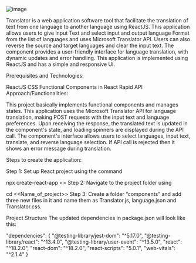 ![image](https://github.com/user-attachments/assets/7f6f1e1a-f549-4d6f-971c-fd936579e8f2)

Translator is a web application software tool that facilitate the translation of text from one language to another language using ReactJS. This application allows users to give input Text and select input and output language Format from the list of languages and uses Microsoft Translator API. Users can also reverse the source and target languages and clear the input text. The component provides a user-friendly interface for language translation, with dynamic updates and error handling. This application is implemented using ReactJS and has a simple and responsive UI.

Prerequisites and Technologies:

ReactJS
CSS
Functional Components in React
Rapid API
Approach/Functionalities:

This project basically implements functional components and manages states. This application uses the Microsoft Translator API for language translation, making POST requests with the input text and language preferences. Upon receiving the response, the translated text is updated in the component's state, and loading spinners are displayed during the API call. The component's interface allows users to select languages, input text, translate, and reverse language selection. If API call is rejected then it shows an error message during translation.

Steps to create the application:

Step 1: Set up React project using the command

npx create-react-app <<name of project>>
Step 2: Navigate to the project folder using

cd <<Name_of_project>>
Step 3: Create a folder “components” and add three new files in it and name them as Translator.js, language.json and Translator.css.

Project Structure
The updated dependencies in package.json will look like this:

"dependencies": {
         "@testing-library/jest-dom": "^5.17.0",
         "@testing-library/react": "^13.4.0",
         "@testing-library/user-event": "^13.5.0",
         "react": "^18.2.0",
         "react-dom": "^18.2.0",
         "react-scripts": "5.0.1",
         "web-vitals": "^2.1.4"
}                                                                                                                                                                                                                          
